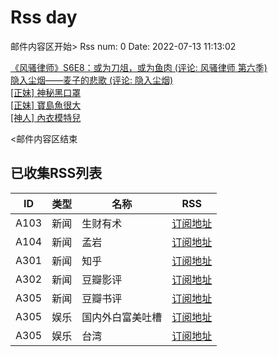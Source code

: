 # Rss day

邮件内容区开始>
Rss num: 0  Date: 2022-07-13 11:13:02 <br/>

<a href='https://movie.douban.com/review/14510913/'>《风骚律师》S6E8：或为刀俎，或为鱼肉 (评论: 风骚律师 第六季)</a><br/>
<a href='https://movie.douban.com/review/14510865/'>隐入尘烟——麦子的悲歌 (评论: 隐入尘烟)</a><br/>
<a href='https://www.ptt.cc/bbs/Beauty/M.1657676435.A.8E7.html'>[正妹] 神秘黑口罩</a><br/>
<a href='https://www.ptt.cc/bbs/Beauty/M.1657673889.A.3F8.html'>[正妹] 寶島魚很大</a><br/>
<a href='https://www.ptt.cc/bbs/Beauty/M.1657673579.A.230.html'>[神人] 內衣模特兒</a><br/>


<邮件内容区结束

## 已收集RSS列表

| ID | 类型 | 名称  | RSS  |
| -- | -- | -- | -- | 
| A103  | 新闻 | 生财有术 | [订阅地址](https://scys.info/feed) |
| A104  | 新闻 | 孟岩  | [订阅地址](https://feedpress.me/wx-dreamytalks) |
| A301  | 新闻 | 知乎 | [订阅地址](https://www.zhihu.com/rss) |
| A302  | 新闻 | 豆瓣影评 | [订阅地址](https://www.douban.com/feed/review/movie) |
| A305  | 新闻 | 豆瓣书评 | [订阅地址](https://www.douban.com/feed/review/book) |
| A305  | 娱乐 | 国内外白富美吐槽 | [订阅地址](http://rsshub.v2fy.com:1200/weibo/user/5323541229) |
| A305  | 娱乐 | 台湾 | [订阅地址](https://www.ptt.cc/atom/beauty.xml) |
